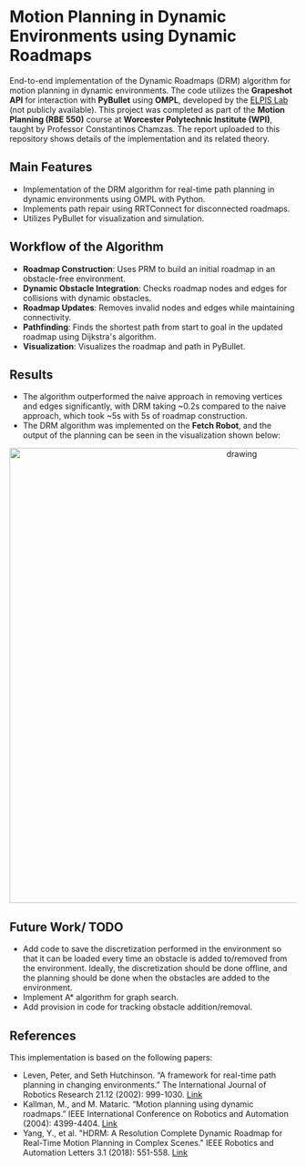 # Motion Planning in Dynamic Environments using Dynamic Roadmaps
End-to-end implementation of the Dynamic Roadmaps (DRM) algorithm for motion planning in dynamic environments. The code utilizes the **Grapeshot API** for interaction with **PyBullet** using **OMPL**, developed by the [ELPIS Lab](https://elpislab.org/) (not publicly available). This project was completed as part of the **Motion Planning (RBE 550)** course at **Worcester Polytechnic Institute (WPI)**, taught by Professor Constantinos Chamzas.
The report uploaded to this repository shows details of the implementation and its related theory.

## Main Features
- Implementation of the DRM algorithm for real-time path planning in dynamic environments using OMPL with Python.
- Implements path repair using RRTConnect for disconnected roadmaps.
- Utilizes PyBullet for visualization and simulation.

## Workflow of the Algorithm
- **Roadmap Construction**: Uses PRM to build an initial roadmap in an obstacle-free environment.
- **Dynamic Obstacle Integration**: Checks roadmap nodes and edges for collisions with dynamic obstacles.
- **Roadmap Updates**: Removes invalid nodes and edges while maintaining connectivity.
- **Pathfinding**: Finds the shortest path from start to goal in the updated roadmap using Dijkstra's algorithm.
- **Visualization**: Visualizes the roadmap and path in PyBullet.

## Results
- The algorithm outperformed the naive approach in removing vertices and edges significantly, with DRM taking ~0.2s compared to the naive approach, which took ~5s with 5s of roadmap construction.
- The DRM algorithm was implemented on the **Fetch Robot**, and the output of the planning can be seen in the visualization shown below:

<p align='center'>
    <img src="DRM_Final_Demo_3.gif" alt="drawing" width="800"/>
</p>


## Future Work/ TODO
- Add code to save the discretization performed in the environment so that it can be loaded every time an obstacle is added to/removed from the environment. Ideally, the discretization should be done offline, and the planning should be done when the obstacles are added to the environment.
- Implement A* algorithm for graph search.
- Add provision in code for tracking obstacle addition/removal.

## References
This implementation is based on the following papers:
- Leven, Peter, and Seth Hutchinson. “A framework for real-time path planning in changing environments.” The International Journal of Robotics Research 21.12 (2002): 999-1030. [Link](https://citeseerx.ist.psu.edu/document?repid=rep1&type=pdf&doi=5987ec6a38fc2bcb10f9137dbdcba6ec99735989)
- Kallman, M., and M. Mataric. “Motion planning using dynamic roadmaps.” IEEE International Conference on Robotics and Automation (2004): 4399-4404. [Link](http://graphics.ucmerced.edu/publications/2004_ICRA_Kallmann.pdf)
- Yang, Y., et al. "HDRM: A Resolution Complete Dynamic Roadmap for Real-Time Motion Planning in Complex Scenes." IEEE Robotics and Automation Letters 3.1 (2018): 551-558. [Link](https://ieeexplore.ieee.org/document/8110660)
